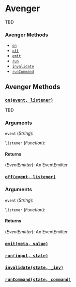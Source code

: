 # Avenger
TBD

### Avenger Methods
- [`on`](#on)
- [`off`](#off)
- [`emit`](#emit)
- [`run`](#run)
- [`invalidate`](#invalidate)
- [`runCommand`](#runCommand)

## Avenger Methods
### <a id='on'></a>[`on(event, listener)`](#on)
TBD
### Arguments
`event` (*String*): 

`listener` (*Function*):

#### Returns
(*EventEmitter*): An EventEmitter

### <a id='off'></a>[`off(event, listener)`](#off)

### Arguments
`event` (*String*):

`listener` (*Function*):

#### Returns
(*EventEmitter*): An EventEmitter

### <a id='emit'></a>[`emit(meta, value)`](#emit)

### <a id='run'></a>[`run(input, state)`](#run)

### <a id='invalidate'></a>[`invalidate(state, _inv)`](#invalidate)

### <a id='runCommand'></a>[`runCommand(state, command)`](#runCommand)